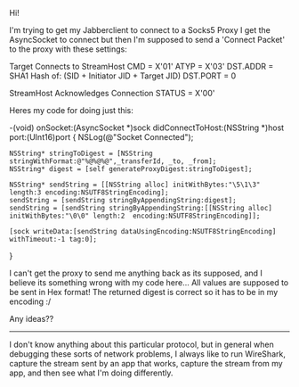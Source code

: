 

Hi!

I'm trying to get my Jabberclient to connect to a Socks5 Proxy
I get the AsyncSocket to connect but then I'm supposed to send a 'Connect Packet' to the proxy with these settings:

    
Target Connects to StreamHost
CMD = X'01'
ATYP = X'03'
DST.ADDR = SHA1 Hash of: (SID + Initiator JID + Target JID)
DST.PORT = 0

StreamHost Acknowledges Connection
STATUS = X'00'


Heres my code for doing just this:

    
-(void) onSocket:(AsyncSocket *)sock didConnectToHost:(NSString *)host port:(UInt16)port
{
	NSLog(@"Socket Connected");

	NSString* stringToDigest = [NSString stringWithFormat:@"%@%@%@",_transferId, _to, _from];
	NSString* digest = [self generateProxyDigest:stringToDigest];
	
	NSString* sendString = [[NSString alloc] initWithBytes:"\5\1\3" length:3 encoding:NSUTF8StringEncoding];
	sendString = [sendString stringByAppendingString:digest];
	sendString = [sendString stringByAppendingString:[[NSString alloc] initWithBytes:"\0\0" length:2  encoding:NSUTF8StringEncoding]];
	
	[sock writeData:[sendString dataUsingEncoding:NSUTF8StringEncoding] withTimeout:-1 tag:0];

}


I can't get the proxy to send me anything back as its supposed, and I believe its something wrong with my code here...
All values are supposed to be sent in Hex format!
The returned digest is correct so it has to be in my encoding :/

Any ideas??

----
I don't know anything about this particular protocol, but in general when debugging these sorts of network problems, I always like to run WireShark, capture the stream sent by an app that works, capture the stream from my app, and then see what I'm doing differently.
